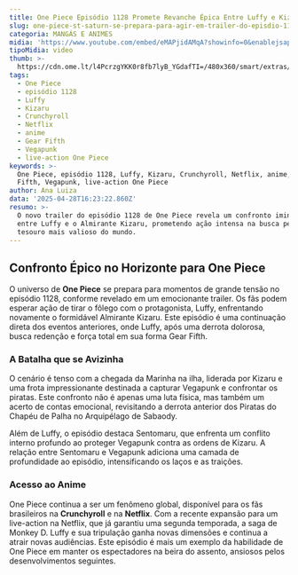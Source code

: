 ```yaml
---
title: One Piece Episódio 1128 Promete Revanche Épica Entre Luffy e Kizaru
slug: one-piece-st-saturn-se-prepara-para-agir-em-trailer-do-episdio-1128-assista
categoria: MANGÁS E ANIMES
midia: 'https://www.youtube.com/embed/eMAPjidAMqA?showinfo=0&enablejsapi=1'
tipoMidia: video
thumb: >-
  https://cdn.ome.lt/l4PcrzgYKK0r8fb7lyB_YGdafTI=/480x360/smart/extras/conteudos/omelete_THUMB_-_2025-04-28T130115.233.png
tags:
  - One Piece
  - episódio 1128
  - Luffy
  - Kizaru
  - Crunchyroll
  - Netflix
  - anime
  - Gear Fifth
  - Vegapunk
  - live-action One Piece
keywords: >-
  One Piece, episódio 1128, Luffy, Kizaru, Crunchyroll, Netflix, anime, Gear
  Fifth, Vegapunk, live-action One Piece
author: Ana Luiza
data: '2025-04-28T16:23:22.860Z'
resumo: >-
  O novo trailer do episódio 1128 de One Piece revela um confronto iminente
  entre Luffy e o Almirante Kizaru, prometendo ação intensa na busca pelo
  tesouro mais valioso do mundo.
---
```


## Confronto Épico no Horizonte para One Piece

O universo de **One Piece** se prepara para momentos de grande tensão no episódio 1128, conforme revelado em um emocionante trailer. Os fãs podem esperar ação de tirar o fôlego com o protagonista, Luffy, enfrentando novamente o formidável Almirante Kizaru. Este episódio é uma continuação direta dos eventos anteriores, onde Luffy, após uma derrota dolorosa, busca redenção e força total em sua forma Gear Fifth.

### A Batalha que se Avizinha

O cenário é tenso com a chegada da Marinha na ilha, liderada por Kizaru e uma frota impressionante destinada a capturar Vegapunk e confrontar os piratas. Este confronto não é apenas uma luta física, mas também um acerto de contas emocional, revisitando a derrota anterior dos Piratas do Chapéu de Palha no Arquipélago de Sabaody.

Além de Luffy, o episódio destaca Sentomaru, que enfrenta um conflito interno profundo ao proteger Vegapunk contra as ordens de Kizaru. A relação entre Sentomaru e Vegapunk adiciona uma camada de profundidade ao episódio, intensificando os laços e as traições.

### Acesso ao Anime

One Piece continua a ser um fenômeno global, disponível para os fãs brasileiros na **Crunchyroll** e na **Netflix**. Com a recente expansão para um live-action na Netflix, que já garantiu uma segunda temporada, a saga de Monkey D. Luffy e sua tripulação ganha novas dimensões e continua a atrair novas audiências. Este episódio é mais um exemplo da habilidade de One Piece em manter os espectadores na beira do assento, ansiosos pelos desenvolvimentos seguintes.

